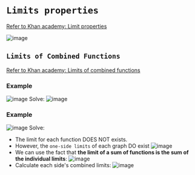 # `Limits properties`

[Refer to Khan academy: Limit properties](https://www.khanacademy.org/math/ap-calculus-ab/ab-limits-new/ab-1-5a/v/limit-properties)

![image](https://user-images.githubusercontent.com/14041622/46146296-f8356f80-c294-11e8-9e0f-eb544ec7ed00.png)


## `Limits of Combined Functions`

[Refer to Khan academy: Limits of combined functions](https://www.khanacademy.org/math/ap-calculus-ab/ab-limits-new/ab-1-5a/v/limits-of-combined-functions)

### Example
![image](https://user-images.githubusercontent.com/14041622/46146102-80ffdb80-c294-11e8-8a3a-9f5225b09bda.png)
Solve:
![image](https://user-images.githubusercontent.com/14041622/46146375-33d03980-c295-11e8-90bf-905b46cf2411.png)


### Example
![image](https://user-images.githubusercontent.com/14041622/46146499-86115a80-c295-11e8-916e-4231af08f578.png)
Solve:
- The limit for each function DOES NOT exists.
- However, the `one-side limits` of each graph DO exist
![image](https://user-images.githubusercontent.com/14041622/46146643-dbe60280-c295-11e8-8c9b-056b183e430b.png)
- We can use the fact that **the limit of a sum of functions is the sum of the individual limits**:
![image](https://user-images.githubusercontent.com/14041622/46146691-fae49480-c295-11e8-9b1f-4b31806d5203.png)
- Calculate each side's combined limits:
![image](https://user-images.githubusercontent.com/14041622/46146776-38e1b880-c296-11e8-82b1-78a453df371f.png)
